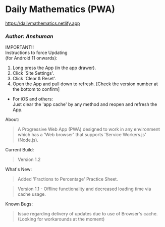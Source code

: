 # Daily Mathematics (PWA)  
https://dailymathematics.netlify.app


### _Author: Anshuman_
IMPORTANT!!\
Instructions to force Updating\
(for Android 11 onwards):
1. Long press the App (in the app drawer).
2. Click 'Site Settings'.
3. Click 'Clear & Reset'.
4. Open the App and pull down to refresh. [Check the version number at the bottom to confirm]

* For iOS and others:\
Just clear the 'app cache' by any method and reopen and refresh the App. 

About:
> A Progressive Web App (PWA) designed to work in any environment which has a 'Web browser' that supports 'Service Workers.js' (Node.js). 

Current Build:
>Version 1.2

What's New:
>Added 'Fractions to Percentage' Practice Sheet.


>Version 1.1 -
>Offline functionality and decreased loading time via cache usage.

Known Bugs:
>Issue regarding delivery of updates due to use of Browser's cache. (Looking for workarounds at the moment)

